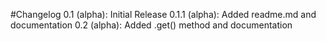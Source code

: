 #Changelog
0.1 (alpha): Initial Release
0.1.1 (alpha): Added readme.md and documentation
0.2 (alpha): Added .get() method and documentation

